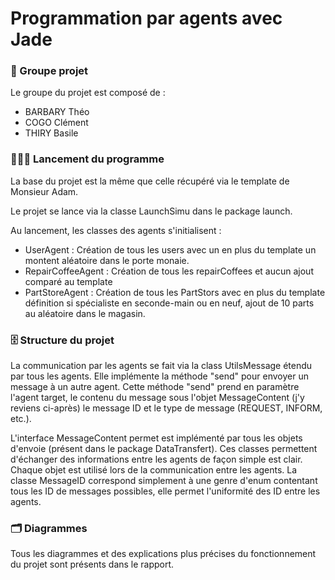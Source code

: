 
# Programmation par agents avec Jade

### 👥 Groupe projet

Le groupe du projet est composé de :

- BARBARY Théo
- COGO Clément
- THIRY Basile


### 👨🏻‍💻 Lancement du programme 

La base du projet est la même que celle récupéré via le template de Monsieur Adam.

Le projet se lance via la classe LaunchSimu dans le package launch.

Au lancement, les classes des agents s'initialisent :

- UserAgent : Création de tous les users avec un en plus du template un montent aléatoire dans le porte monaie.
- RepairCoffeeAgent : Création de tous les repairCoffees et aucun ajout comparé au template 
- PartStoreAgent : Création de tous les PartStors avec en plus du template définition si spécialiste en seconde-main ou en neuf, ajout de 10 parts au aléatoire dans le magasin.


### 🗄️ Structure du projet 

La communication par les agents se fait via la class UtilsMessage étendu par tous les agents. Elle implémente la méthode "send" pour envoyer un message à un autre agent.
Cette méthode "send" prend en paramètre l'agent target, le contenu du message sous l'objet MessageContent (j'y reviens ci-après) le message ID et le type de message (REQUEST, INFORM, etc.).

L'interface MessageContent permet est implémenté par tous les objets d'envoie (présent dans le package DataTransfert). Ces classes permettent d'échanger des informations entre les agents de façon simple est clair. Chaque objet est utilisé lors de la communication entre les agents.
La classe MessageID correspond simplement à une genre d'enum contentant tous les ID de messages possibles, elle permet l'uniformité des ID entre les agents.


### 🗂️ Diagrammes

Tous les diagrammes et des explications plus précises du fonctionnement du projet sont présents dans le rapport.
